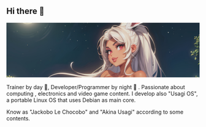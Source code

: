 ## Hi there 👋

![alt text](https://github.com/JackoboLeChocobo/JackoboLeChocobo/blob/main/banner.jpg?raw=true)

Trainer by day 🌇, Developer/Programmer by night 🌆 . Passionate about computing , electronics and video game content. I develop also "Usagi OS", a portable Linux OS that uses Debian as main core.

Know as "Jackobo Le Chocobo" and "Akina Usagi" according to some contents.

<!--
**JackoboLeChocobo/JackoboLeChocobo** is a ✨ _special_ ✨ repository because its `README.md` (this file) appears on your GitHub profile.

Here are some ideas to get you started:

- 🔭 I’m currently working on ...
- 🌱 I’m currently learning ...
- 👯 I’m looking to collaborate on ...
- 🤔 I’m looking for help with ...
- 💬 Ask me about ...
- 📫 How to reach me: ...
- 😄 Pronouns: ...
- ⚡ Fun fact: ...
-->
